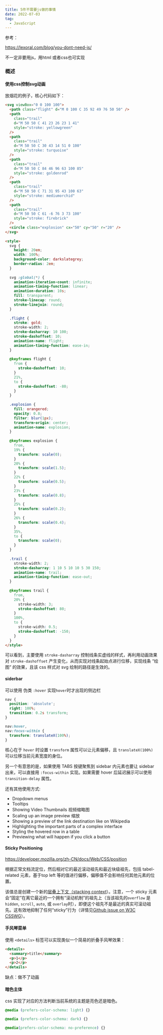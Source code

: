 ```yaml
---
title: 5件不需要js做的事情
date: 2022-07-03
tag:
  - JavaScript
---
```


参考：

https://lexoral.com/blog/you-dont-need-js/

不一定非要用js，用html 或者css也可实现

### 概述

#### 使用css控制svg动画

放烟花的例子，核心代码如下：

```html
<svg viewBox="0 0 100 100">
  <path class="flight" d="M 0 100 C 35 92 49 76 50 50" />
  <path
    class="trail"
    d="M 50 50 C 41 23 26 23 1 41"
    style="stroke: yellowgreen"
  />
  <path
    class="trail"
    d="M 50 50 C 30 43 14 51 0 100"
    style="stroke: turquoise"
  />
  <path
    class="trail"
    d="M 50 50 C 84 46 96 63 100 85"
    style="stroke: goldenrod"
  />
  <path
    class="trail"
    d="M 50 50 C 71 31 95 43 100 63"
    style="stroke: mediumorchid"
  />
  <path
    class="trail"
    d="M 50 50 C 61 -6 76 3 73 100"
    style="stroke: firebrick"
  />
  <circle class="explosion" cx="50" cy="50" r="20" />
</svg>
 
<style>
  svg {
    height: 20em;
    width: 100%;
    background-color: darkslategrey;
    border-radius: 2em;
  }
 
  svg :global(*) {
    animation-iteration-count: infinite;
    animation-timing-function: linear;
    animation-duration: 10s;
    fill: transparent;
    stroke-linecap: round;
    stroke-linejoin: round;
  }
 
  .flight {
    stroke: gold;
    stroke-width: 2;
    stroke-dasharray: 10 100;
    stroke-dashoffset: 10;
    animation-name: flight;
    animation-timing-function: ease-in;
  }
 
  @keyframes flight {
    from {
      stroke-dashoffset: 10;
    }
    21%,
    to {
      stroke-dashoffset: -80;
    }
  }
 
  .explosion {
    fill: orangered;
    opacity: 0.8;
    filter: blur(1px);
    transform-origin: center;
    animation-name: explosion;
  }
 
  @keyframes explosion {
    from,
    19% {
      transform: scale(0);
    }
    20% {
      transform: scale(1.5);
    }
    22% {
      transform: scale(0.5);
    }
    23% {
      transform: scale(0.8);
    }
    25% {
      transform: scale(0.2);
    }
    26% {
      transform: scale(0.4);
    }
    35%,
    to {
      transform: scale(0);
    }
  }
 
  .trail {
    stroke-width: 2;
    stroke-dasharray: 1 10 5 10 10 5 30 150;
    animation-name: trail;
    animation-timing-function: ease-out;
  }
 
  @keyframes trail {
    from,
    20% {
      stroke-width: 3;
      stroke-dashoffset: 80;
    }
    100%,
    to {
      stroke-width: 0.5;
      stroke-dashoffset: -150;
    }
  }
</style>
```

可以看到，主要使用 `stroke-dasharray` 控制线条实虚线的样式，再利用动画效果对 `stroke-dashoffset` 产生变化，从而实现对线条起始点进行位移，实现线条 “绘图” 的效果，且该 css 样式对 svg 绘制的路径是生效的。

#### siderbar

可以使用 伪类 `:hover` 实现`hover`时才出现的侧边栏

```css
nav {
  position: 'absolute';
  right: 100%;
  transition: 0.2s transform;
}

nav:hover,
nav:focus-within {
  transform: translateX(100%);
}
```

核心在于 `hover` 时设置 `transform` 属性可以让元素偏移，且 `translateX(100%)` 可以位移当前元素宽度的身位。

另一个有意思的是，如果使用 TABS 按键聚焦到 sidebar 内元素也要让 sidebar 出来，可以直接用 `:focus-within` 实现。如果需要 hover 后延迟展示可以使用 `transition-delay` 属性。

还有其他使用方式:

- Dropdown menus
- Tooltips
- Showing Video Thumbnails 视频缩略图
- Scaling up an image preview 缩放
- Showing a preview of the link destination like on Wikipedia
- Highlighting the important parts of a complex interface
- Styling the hovered row in a table
- Previewing what will happen if you click a button

#### Sticky Positioning

https://developer.mozilla.org/zh-CN/docs/Web/CSS/position

根据正常文档流定位，然后相对它的最近滚动祖先和最近块级祖先，包括 tabel-related 元素，基于top left 等的值进行偏移，偏移值不会影响任何其他元素的位置。

该值总是创建一个新的[层叠上下文（stacking context](https://developer.mozilla.org/en/docs/Web/CSS/CSS_Positioning/Understanding_z_index/The_stacking_context)）。注意，一个 sticky 元素会“固定”在离它最近的一个拥有“滚动机制”的祖先上（当该祖先的`overflow` 是 `hidden`, `scroll`, `auto`, 或 `overlay`时），即便这个祖先不是最近的真实可滚动祖先。这有效地抑制了任何“sticky”行为（详情见[Github issue on W3C CSSWG](https://github.com/w3c/csswg-drafts/issues/865)）。



#### 手风琴菜单

使用 `<details>` 标签可以实现类似一个简易的折叠手风琴效果：

```html
<details>
  <summary>title</summary>
  <p>1</p>
  <p>2</p>
</details>
```

缺点：做不了动画

#### 暗色主体

css 实现了对应的方法判断当前系统的主题是亮色还是暗色。

```css
@media (prefers-color-schema: light) {}

@media (prefers-color-schema: dark) {}

@media(prefers-color-schema: no-preference) {}

```

